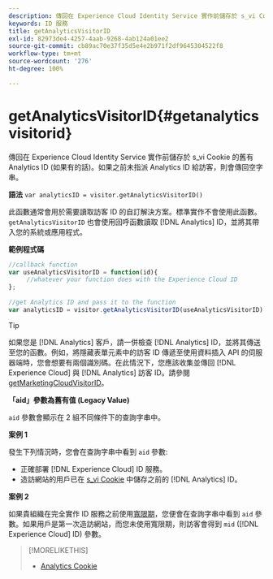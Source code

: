 ```yaml
---
description: 傳回在 Experience Cloud Identity Service 實作前儲存於 s_vi Cookie 的舊有 Analytics ID (如果有的話)。如果之前未指派 Analytics ID 給訪客，則會傳回空字串。
keywords: ID 服務
title: getAnalyticsVisitorID
exl-id: 82973de4-4257-4aab-9268-4ab124a01ee2
source-git-commit: cb89ac70e37f35d5e4e2b971f2df9645304522f8
workflow-type: tm+mt
source-wordcount: '276'
ht-degree: 100%

---
```


# getAnalyticsVisitorID{#getanalyticsvisitorid}

傳回在 Experience Cloud Identity Service 實作前儲存於 s_vi Cookie 的舊有 Analytics ID (如果有的話)。如果之前未指派 Analytics ID 給訪客，則會傳回空字串。

**語法** `var analyticsID = visitor.getAnalyticsVisitorID()`

此函數通常會用於需要讀取訪客 ID 的自訂解決方案。標準實作不會使用此函數。`getAnalyticsVisitorID` 也會使用回呼函數讀取 [!DNL Analytics] ID，並將其帶入您的系統或應用程式。

**範例程式碼**

```js
//callback function 
var useAnalyticsVisitorID = function(id){ 
     //whatever your function does with the Experience Cloud ID 
}; 
 
//get Analytics ID and pass it to the function 
var analyticsID = visitor.getAnalyticsVisitorID(useAnalyticsVisitorID)
```

>[!TIP]
>
>如果您是 [!DNL Analytics] 客戶，請一併檢查 [!DNL Analytics] ID，並將其傳送至您的函數。例如，將隱藏表單元素中的訪客 ID 傳遞至使用資料插入 API 的伺服器端時，您會想要有兩個識別碼。在此情況下，您應該收集並傳回 [!DNL Experience Cloud] 與 [!DNL Analytics] 訪客 ID。請參閱 [getMarketingCloudVisitorID](../../library/get-set/getmcvid.md)。

**「aid」參數為舊有值 (Legacy Value)**

`aid` 參數會顯示在 2 組不同條件下的查詢字串中。

**案例 1**

發生下列情況時，您會在查詢字串中看到 `aid` 參數:

* 正確部署 [!DNL Experience Cloud] ID 服務。
* 造訪網站的用戶已在 [s_vi Cookie](https://experienceleague.adobe.com/docs/core-services/interface/ec-cookies/cookies-analytics.html?lang=zh-Hant#section-5d50a078de444d12b7d927d68ff3b679) 中儲存之前的 [!DNL Analytics] ID。

**案例 2**

如果貴組織在完全實作 ID 服務之前使用[寬限期](../../reference/analytics-reference/grace-period.md)，您便會在查詢字串中看到 `aid` 參數。如果用戶是第一次造訪網站，而您未使用寬限期，則訪客會得到 `mid` ([!DNL Experience Cloud] ID) 參數。

>[!MORELIKETHIS]
>
>* [Analytics Cookie](https://experienceleague.adobe.com/docs/core-services/interface/ec-cookies/cookies-privacy.html?lang=zh-Hant)
